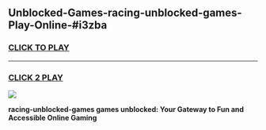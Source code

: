 
## Unblocked-Games-racing-unblocked-games-Play-Online-#i3zba
<h3>
<a href="https://premium.freeplayer.one?title=racing-unblocked-games&ref=27F">CLICK TO PLAY</a></h3>
<hr>

<h3>
<a href="https://premium.freeplayer.one?title=racing-unblocked-games&ref=27F">CLICK 2 PLAY</a>
  
</h3>

<a href="https://premium.freeplayer.one?title=racing-unblocked-games&ref=27F"><img src="https://clearcache.store/games.png"></a>


**racing-unblocked-games games unblocked: Your Gateway to Fun and Accessible Online Gaming**
